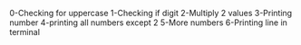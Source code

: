 0-Checking for uppercase
1-Checking if digit
2-Multiply 2 values
3-Printing number
4-printing all numbers except 2
5-More numbers
6-Printing line in terminal
